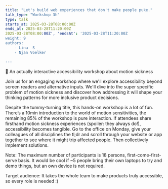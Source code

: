 ```yaml
---
title: "Let's build web experiences that don't make people puke."
talk_type: "Workshop 3h"
type: talk
starts_at: 2025-03-28T08:00:00Z
ends_at: 2025-03-28T11:20:00Z
2025-03-28T08:00:00Z', 'endsAt': '2025-03-28T11:20:00Z
weight: 9
authors:
    - Lina  S
    - Njan Voelker

---
```

🎢 An actually interactive accessibility workshop about motion sickness 

Join us for an engaging workshop where we'll explore accessibility beyond screen readers and alternative inputs. We'll dive into the super specific problem of motion sickness and discover how addressing it will shape your thinking patterns for more inclusive product decisions.

Despite the tummy-turning title, this hands-on workshop is a lot of fun. There’s a 10min introduction to the world of motion sensitivities, the remaining 85% of the workshop is pure interaction. If attendees share firsthand motion sickness experiences (spoiler: they always do!), accessibility becomes tangible. Go to the office on Monday, give your colleagues of all disciplines the tl;dr and scroll through your website or app together to see where it might trip affected people. Then collectively implement solutions.

Note: The maximum number of participants is 18 persons, first-come-first-serve basis.
It would be cool if ~5 people bring their own laptops to try and demo things, but an own device is not required.

Target audience:
It takes the whole team to make products truly accessible, so every role is needed :)


